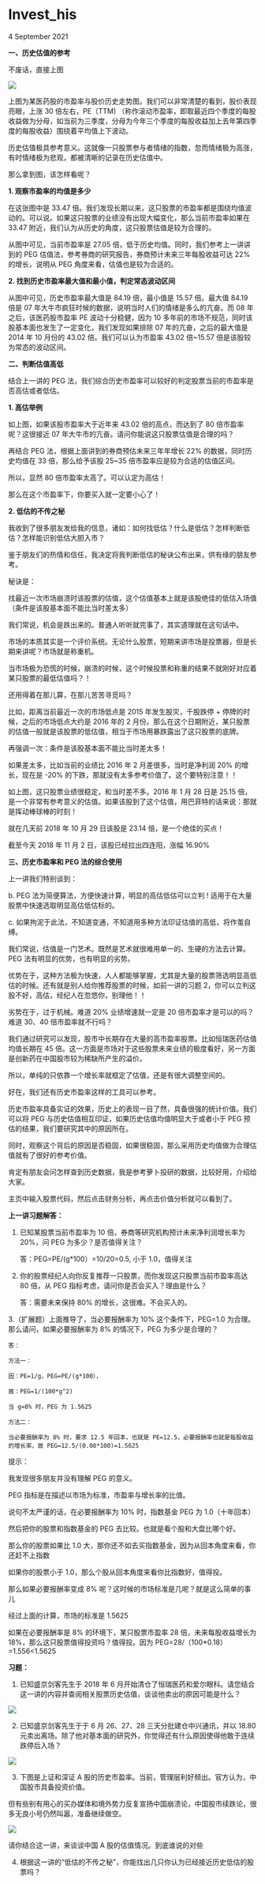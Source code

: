 # Invest_his
4 September 2021

**一、历史估值的参考**

不废话，直接上图

![](/pic/invest_his1.jpg)

上图为某医药股的市盈率与股价历史走势图。我们可以非常清楚的看到，股价表现亮眼，上涨 30 倍左右，PE（TTM)  （称作滚动市盈率，即取最近四个季度的每股收益做为分母，如当前为三季度，分母为今年三个季度的每股收益加上去年第四季度的每股收益）围绕着平均值上下波动。

历史估值极具参考意义。这就像一只股票参与者情绪的指数，忽而情绪极为高涨，有时情绪极为悲观，都被清晰的记录在历史估值中。

那么拿到图，该怎样看呢？

**1. 观察市盈率的均值是多少**

在这张图中是 33.47 倍。我们发现长期以来，这只股票的市盈率都是围绕均值波动的。可以说。如果这只股票的业绩没有出现大幅变化，那么当前市盈率如果在 33.47 附近，我们认为从历史的角度，这只股票估值是较为合理的。

从图中可见，当前市盈率是 27.05 倍，低于历史均值。同时，我们参考上一讲讲到的 PEG 估值法，参考券商的研究报告，券商预计未来三年每股收益可达 22% 的增长，说明从 PEG 角度来看，估值也是较为合适的。

**2. 找到历史市盈率最大值和最小值，判定常态波动区间**

从图中可见，历史市盈率最大值是 84.19 倍，最小值是 15.57 倍。最大值 84.19 倍是 07 年大牛市疯狂时候的数据，说明当时人们的情绪是多么的亢奋。而 08 年之后，该医药股市盈率 PE 波动十分稳健，因为 10 多年前的市场不规范，同时该股基本面也发生了一定变化，我们发现如果排除 07 年的亢奋，之后的最大值是 2014 年 10 月份的 43.02 倍。我们可以认为市盈率 43.02 倍~15.57 倍是该股较为常态的波动区间。

**二、判断估值高低**

结合上一讲的 PEG 法，我们综合历史市盈率可以较好的判定股票当前的市盈率是否高估或者低估。

**1. 高估举例**

如上图，如果该股市盈率大于近年来 43.02 倍的高点，而达到了 80 倍市盈率呢？这很接近 07 年大牛市的亢奋。请问你能说这只股票估值是合理的吗？

再结合 PEG 法，根据上面讲到的券商预估未来三年年增长 22% 的数据，同时历史均值在 33 倍，那么给予该股 25~35 倍市盈率应是较为合适的估值区间。

所以，显然 80 倍市盈率太高了。可以认定为高估！

那么在这个市盈率下，你要买入就一定要小心了！

**2. 低估的不传之秘**

我收到了很多朋友发给我的信息，诸如：如何找低估？什么是低估？怎样判断低估？怎样能识别低估大胆入市？

鉴于朋友们的热情和信任，我决定将我判断低估的秘诀公布出来，供有缘的朋友参考。

秘诀是：

找最近一次市场崩溃时该股票的估值，这个估值基本上就是该股绝佳的低估入场值（条件是该股基本面不能比当时差太多）

我们常说，机会是跌出来的。普通人听听就完事了，其实道理就在这句话中。

市场的本质其实是一个评价系统。无论什么股票，短期来讲市场是投票器，但是长期来讲呢？市场就是称重机。

当市场极为恐慌的时候，崩溃的时候，这个时候投票和称重的结果不就刚好对应着某只股票的最低估值吗？！

还用得着在那儿算，在那儿苦苦寻觅吗？

比如，距离当前最近一次的市场低点是 2015 年发生股灾，千股跌停 + 停牌的时候，之后的市场低点大约是 2016 年的 2 月份。那么在这个日期附近，某只股票的估值一般就是该股票的低估值，相当于市场用暴跌露出了这只股票的底牌。

再强调一次：条件是该股基本面不能比当时差太多！

如果差太多，比如当前的业绩比 2016 年 2 月差很多，当时是净利润 20% 的增长，现在是 -20% 的下跌，那就没有太多参考价值了。这个要特别注意！！

如上图，这只股票业绩很稳定，和当时差不多。2016 年 1 月 28 日是 25.15 倍，是一个非常有参考意义的估值。如果该股到了这个估值，用巴菲特的话来说：那就是挥动棒球棒的时刻！

就在几天前 2018 年 10 月 29 日该股是 23.14 倍，是一个绝佳的买点！

截至今天 2018 年 11 月 2 日，该股已经拉出四连阳，涨幅 16.90%

**三、历史市盈率和 PEG 法的综合使用**

上一讲我们特别谈到：

b. PEG 法为简便算法，方便快速计算，明显的高估低估可以立判 ! 适用于在大量股票中快速选取明显高估低估标的。

c. 如果拘泥于此法，不知道变通，不知道用多种方法印证估值的高低，将作茧自缚。

我们常说，估值是一门艺术。既然是艺术就很难用单一的、生硬的方法去计算。PEG 法有明显的优势，也有明显的劣势。

优势在于，这种方法极为快速，人人都能够掌握，尤其是大量的股票筛选明显高低估的时候。还有就是别人给你推荐股票的时候，如前一讲的习题 2，你可以立判这股不好，高估，经纪人在忽悠你，别理他！！

劣势在于，过于机械。难道 20% 业绩增速就一定是 20 倍市盈率才是可以的吗？难道 30、40 倍市盈率就不行吗？

我们通过研究可以发现，股市中长期存在大量的高市盈率股票。比如恒瑞医药估值均值长期在 45 倍。这一方面是市场对于这些股票未来业绩的极度看好，另一方面是创新药在中国股市较为稀缺所产生的溢价。

所以，单纯的只依靠一个增长率就框定了估值，还是有很大调整空间的。

好在，我们还有历史市盈率这样的工具可以参考。

历史市盈率具备实证的效果，历史上的表现一目了然，具备很强的统计价值。我们可以将 PEG 与历史估值相互印证，如果历史估值均值明显大于或者小于 PEG 预估的结果，我们要研究其中的原因所在。

同时，观察这个背后的原因是否稳固，如果很稳固，那么采用历史均值做为合理估值就有了很好的参考价值。

肯定有朋友会问怎样查到历史数据，我是参考萝卜投研的数据，比较好用，介绍给大家。

主页中输入股票代码，然后点击财务分析，再点击价值分析就可以看到了。

**上一讲习题解答：**

1. 已知某股票当前市盈率为 10 倍，券商等研究机构预计未来净利润增长率为 20%，问 PEG 为多少？是否值得关注？

    答：PEG=PE/(g*100）=10/20=0.5, 小于 1.0，值得关注

2. 你的股票经纪人向你反复推荐一只股票，而你发现这只股票当前市盈率高达 80 倍，从 PEG 指标考虑，请问你是否会买入？理由是什么？

    答：需要未来保持 80% 的增长，这很难。不会买入的。

3.（扩展题）上面推导了，当必要报酬率为 10% 这个条件下，PEG=1.0 为合理。那么请问，如果必要报酬率为 8% 的情况下，PEG 为多少是合理的？

    答：

    方法一：

    因：PE=1/g，PEG=PE/(g*100），

    故：PEG=1/(100*g^2)

    当 g=8% 时，PEG 为 1.5625

    方法二：

    当必要报酬率为 8% 时，要求 12.5 年回本，也就是 PE=12.5，必要报酬率也就是每股收益的增长率，故 PEG=12.5/(0.08*100)=1.5625

提示：

我发现很多朋友并没有理解 PEG 的意义。

PEG 指标是在描述以市场为标准，市盈率与增长率的比值。

说句不太严谨的话，在必要报酬率为 10% 时，指数基金 PEG 为 1.0（十年回本）

然后把你的股票和指数基金的 PEG 去比较。也就是看个股和大盘比哪个好。

那么你的股票如果比 1.0 大，那你还不如去买指数基金，因为从回本角度来看，你还赶不上指数

如果你的股票小于 1.0，那么个股从回本角度来看你比指数好，值得投。

那么如果必要报酬率变成 8% 呢？这时候的市场标准是几呢？就是这么简单的事儿

经过上面的计算，市场的标准是 1.5625

如果在必要报酬率是 8% 的环境下，某只股票市盈率 28 倍，未来每股收益增长为 18%，那么这只股票值得投资吗？值得投。因为 PEG=28/（100*0.18）=1.556&lt;1.5625

**习题：**

1. 已知盛京剑客先生于 2018 年 6 月开始清仓了恒瑞医药和爱尔眼科。请您结合这一讲的内容并查阅相关股票历史估值，谈谈他卖出的原因可能是什么？

![](/pic/invest_his2.jpg)

2. 已知盛京剑客先生于于 6 月 26、27、28 三天分批建仓中兴通讯，并以 18.80 元卖出离场。除了他对基本面的研究外，你觉得还有什么原因使得他敢于连续跌停后入场？

![](/pic/invest_his3.jpg)

3. 下图是上证和深证 A 股的历史市盈率。当前，管理层利好频出。官方认为，中国股市具备投资价值。

但有些别有用心的买办媒体和境外势力反复宣扬中国崩溃论，中国股市续跌论，很多无良小号仍然叫嚣，准备继续做空。

![](/pic/invest_his4.jpg)

请你结合这一讲，来谈谈中国 A 股的估值情况。到底谁说的对些

4. 根据这一讲的“低估的不传之秘”，你能找出几只你认为已经接近历史低估的股票吗？
